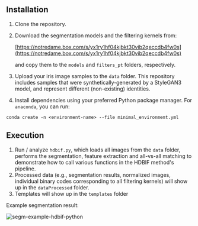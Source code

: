 ## Installation 

1. Clone the repository.
2. Download the segmentation models and the filtering kernels from:

   [https://notredame.box.com/s/yx1ry1hf04kjbkt30vib2qeccdb4fw0s](https://notredame.box.com/s/yx1ry1hf04kjbkt30vib2qeccdb4fw0s)

   and copy them to the `models` and `filters_pt` folders, respectively.

4. Upload your iris image samples to the `data` folder. This repository includes samples that were synthetically-generated by a StyleGAN3 model, and represent different (non-existing) identities.
   
6. Install dependencies using your preferred Python package manager. For `anaconda`, you can run:

```
conda create -n <environment-name> --file minimal_environment.yml
```

## Execution 

1. Run / analyze `hdbif.py`, which loads all images from the `data` folder, performs the segmentation, feature extraction and all-vs-all matching to demonstrate how to call various functions in the HDBIF method's pipeline.
2. Processed data (e.g., segmentation results, normalized images, individual binary codes corresponding to all filtering kernels) will show up in the `dataProcessed` folder.
3. Templates will show up in the `templates` folder

Example segmentation result:

![segm-example-hdbif-python](../../../assets/segm-example-hdbif-python.png)
